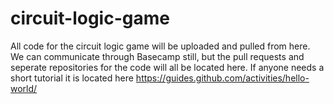 # circuit-logic-game
All code for the circuit logic game will be uploaded and pulled from here. We can communicate through Basecamp still, but the pull requests and seperate repositories for the code will all be located here. If anyone needs a short tutorial it is located here https://guides.github.com/activities/hello-world/
